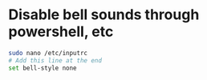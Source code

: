 Disable bell sounds through powershell, etc
===============================
```bash
sudo nano /etc/inputrc
# Add this line at the end
set bell-style none
```
